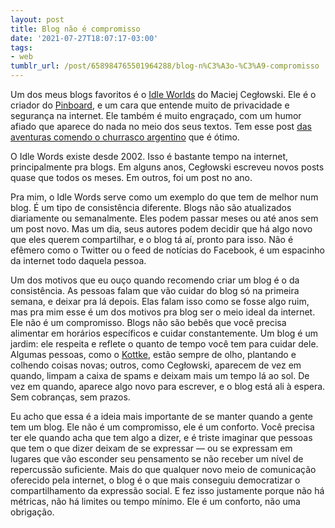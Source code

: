```yaml
---
layout: post
title: Blog não é compromisso
date: '2021-07-27T18:07:17-03:00'
tags:
- web
tumblr_url: /post/658984765501964288/blog-n%C3%A3o-%C3%A9-compromisso
---
```

Um dos meus blogs favoritos é o [Idle Worlds](https://href.li/?https://idlewords.com/) do Maciej Cegłowski. Ele é o criador do [Pinboard](https://href.li/?https://pinboard.in), e um cara que entende muito de privacidade e segurança na internet. Ele também é muito engraçado, com um humor afiado que aparece do nada no meio dos seus textos. Tem esse post [das aventuras comendo o churrasco argentino](https://href.li/?https://idlewords.com/2006/04/argentina_on_two_steaks_a_day.htm) que é ótimo.

O Idle Words existe desde 2002. Isso é bastante tempo na internet, principalmente pra blogs. Em alguns anos, Cegłowski escreveu novos posts quase que todos os meses. Em outros, foi um post no ano.

Pra mim, o Idle Words serve como um exemplo do que tem de melhor num blog. É um tipo de consistência diferente. Blogs não são atualizados diariamente ou semanalmente. Eles podem passar meses ou até anos sem um post novo. Mas um dia, seus autores podem decidir que há algo novo que eles querem compartilhar, e o blog tá aí, pronto para isso. Não é efêmero como o Twitter ou o feed de notícias do Facebook, é um espacinho da internet todo daquela pessoa.

Um dos motivos que eu ouço quando recomendo criar um blog é o da consistência. As pessoas falam que vão cuidar do blog só na primeira semana, e deixar pra lá depois. Elas falam isso como se fosse algo ruim, mas pra mim esse é um dos motivos pra blog ser o meio ideal da internet. Ele não é um compromisso. Blogs não são bebês que você precisa alimentar em horários específicos e cuidar constantemente. Um blog é um jardim: ele respeita e reflete o quanto de tempo você tem para cuidar dele. Algumas pessoas, como o [Kottke](https://href.li/?https://kottke.org/), estão sempre de olho, plantando e colhendo coisas novas; outros, como Cegłowski, aparecem de vez em quando, limpam a caixa de spams e deixam mais um tempo lá ao sol. De vez em quando, aparece algo novo para escrever, e o blog está ali à espera. Sem cobranças, sem prazos.

Eu acho que essa é a ideia mais importante de se manter quando a gente tem um blog. Ele não é um compromisso, ele é um conforto. Você precisa ter ele quando acha que tem algo a dizer, e é triste imaginar que pessoas que tem o que dizer deixam de se expressar — ou se expressam em lugares que vão esconder seu pensamento se não receber um nível de repercussão suficiente. Mais do que qualquer novo meio de comunicação oferecido pela internet, o blog é o que mais conseguiu democratizar o compartilhamento da expressão social. E fez isso justamente porque não há métricas, não há limites ou tempo mínimo. Ele é um conforto, não uma obrigação.

